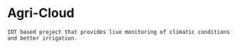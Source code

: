 # Agri-Cloud

    IOT based project that provides live monitoring of climatic conditions and better irrigation.
